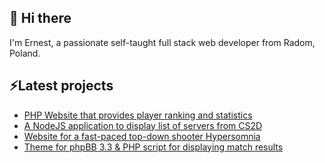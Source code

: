 ## 👋 Hi there

I'm Ernest, a passionate self-taught full stack web developer from Radom, Poland.

## ⚡️Latest projects

- [PHP Website that provides player ranking and statistics](https://useme-prod-public.s3.amazonaws.com/portfolio/092/037192/localhost_twforts.png)
- [A NodeJS application to display list of servers from CS2D](https://useme-prod-public.s3.amazonaws.com/portfolio/092/037192/cs2d.serverpit.com_.png)
- [Website for a fast-paced top-down shooter Hypersomnia](https://useme-prod-public.s3.amazonaws.com/portfolio/092/037192/hypersomnia.xyz_.png)
- [Theme for phpBB 3.3 & PHP script for displaying match results](https://useme-prod-public.s3.amazonaws.com/portfolio/092/037192/cs2d.cloudwatch.net_.png)
